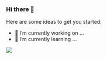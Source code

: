 ### Hi there 👋

Here are some ideas to get you started:

- 🔭 I’m currently working on ...
- 🌱 I’m currently learning ...

<a href="">
  <img align="centre" src="https://github-readme-stats.vercel.app/api?username=siph&count_private=true&include_all_commits=true&show_icons=true&title_color=007bff&text_color=e7e7e7&icon_color=007bff&bg_color=171c28" />
<a />
